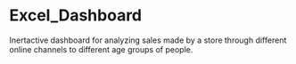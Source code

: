 # Excel_Dashboard
Inertactive dashboard for analyzing sales made by a store through different online channels to different age groups of people.
